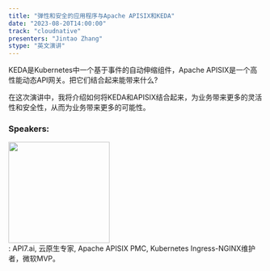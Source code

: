 ```yaml
---
title: "弹性和安全的应用程序与Apache APISIX和KEDA"
date: "2023-08-20T14:00:00" 
track: "cloudnative"
presenters: "Jintao Zhang"
stype: "英文演讲"
---
```

KEDA是Kubernetes中一个基于事件的自动伸缩组件，Apache APISIX是一个高性能动态API网关。把它们结合起来能带来什么?

在这次演讲中，我将介绍如何将KEDA和APISIX结合起来，为业务带来更多的灵活性和安全性，从而为业务带来更多的可能性。
 ### Speakers: 
 <img src="https://img.bagevent.com/resource/20230618/2237126870.jpg" width="200" /><br>: API7.ai, 云原生专家, Apache APISIX PMC, Kubernetes Ingress-NGINX维护者，微软MVP。
 <br><br>